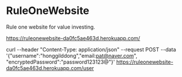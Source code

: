 # RuleOneWebsite
Rule one website for value investing.

https://ruleonewebsite-da0fc5ae463d.herokuapp.com/

curl --header "Content-Type: application/json" --request POST --data '{\"username\":\"honggilddong\",\"email:pat@naver.com\", \"encryptedPassword\":\"password123123@\"}' https://ruleonewebsite-da0fc5ae463d.herokuapp.com/user
